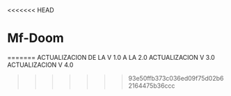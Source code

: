 <<<<<<< HEAD
# Mf-Doom
=======
ACTUALIZACION DE LA V 1.0 A LA 2.0
ACTUALIZACION V 3.0
ACTUALIZACION V 4.0
>>>>>>> 93e50ffb373c036ed09f75d02b62164475b36ccc
